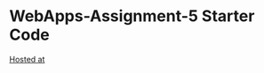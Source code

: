 # WebApps-Assignment-5 Starter Code
[Hosted at](https://44-563-web-apps-f22.github.io/44563-webapps-assignment-5-saideepakreddy0903/insects.html)
